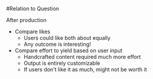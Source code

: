 #Relation to Question

After production

* Compare likes
    + Users could like both about equally
    + Any outcome is interesting!
* Compare effort to yield based on user input
    + Handcrafted content required much more effort
    + Output is entirely customizable
    + If users don't like it as much, might not be worth it

